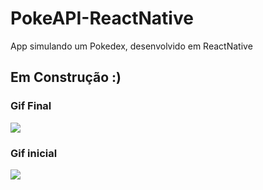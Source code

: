 # PokeAPI-ReactNative
App simulando um Pokedex, desenvolvido em ReactNative

## Em Construção :)

### Gif Final
![](https://j.gifs.com/81mMqo.gif)

### Gif inicial                        
![](https://j.gifs.com/gZrwE6.gif)     
